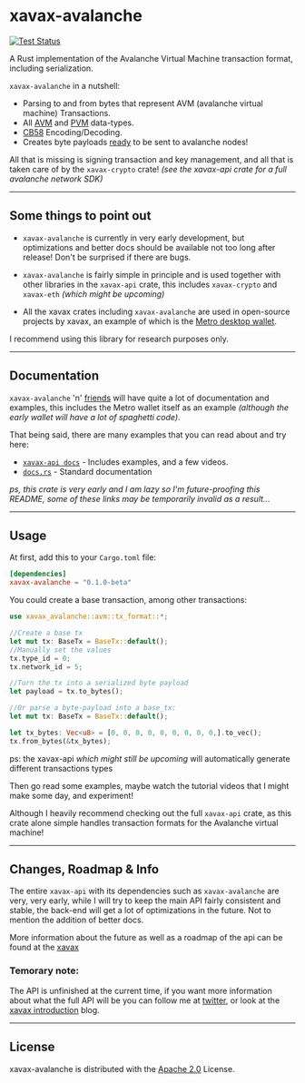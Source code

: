 # xavax-avalanche
[![Test Status](https://github.com/diinki/xavax-avalanche/workflows/Rust/badge.svg?event=push)](https://github.com/diinki/xavax-avalanche/actions)

A Rust implementation of the Avalanche Virtual Machine transaction format,
including serialization.

`xavax-avalanche` in a nutshell:

* Parsing to and from bytes that represent AVM (avalanche virtual machine) Transactions.
* All [AVM](https://docs.avax.network/build/references/avm-transaction-serialization#signed-transaction) and [PVM](https://docs.avax.network/build/references/platform-transaction-serialization) data-types.
* [CB58](https://support.avax.network/en/articles/4587395-what-is-cb58) Encoding/Decoding.
* Creates byte payloads [ready](https://docs.avax.network/build/references/serialization-primitives) to be sent to avalanche nodes!

All that is missing is signing transaction and key management, and all that is taken care of by the `xavax-crypto` crate! *(see the xavax-api crate for a full avalanche network SDK)*

___

## Some things to point out

* `xavax-avalanche` is currently in very early development, but optimizations and better docs should be available not too long after release! Don't be surprised if there are bugs.


* `xavax-avalanche` is fairly simple in principle and is used together with other libraries in the `xavax-api` crate, this includes `xavax-crypto` and `xavax-eth` *(which might be upcoming)*

* All the xavax crates including `xavax-avalanche` are used in open-source projects by xavax, an example of which is the [Metro desktop wallet](https://wallet.xavax.io).

I recommend using this library for research purposes only.
___
## Documentation
`xavax-avalanche` 'n' [friends](https://api.xavax.io) will have quite a lot of documentation and examples, this includes the Metro wallet itself as an example *(although the early wallet will have a lot of spaghetti code)*.

That being said, there are many examples that you can read about and try here:

* [`xavax-api docs`](https://api.xavax.io) - Includes examples, and a few videos.
* [`docs.rs`](docs.rs/xavax-avalanche/0.1.0-beta0) - Standard documentation

*ps, this crate is very early and I am lazy so I'm future-proofing this README, some of these links may be temporarily invalid as a result...*
___

## Usage
At first, add this to your `Cargo.toml` file:
```toml
[dependencies]
xavax-avalanche = "0.1.0-beta"
```

You could create a base transaction, among other transactions:
```rust
use xavax_avalanche::avm::tx_format::*;

//Create a base tx
let mut tx: BaseTx = BaseTx::default();
//Manually set the values
tx.type_id = 0;
tx.network_id = 5;

//Turn the tx into a serialized byte payload
let payload = tx.to_bytes();

//Or parse a byte-payload into a base_tx:
let mut tx: BaseTx = BaseTx::default();

let tx_bytes: Vec<u8> = [0, 0, 0, 0, 0, 0, 0, 0, 0,].to_vec();
tx.from_bytes(&tx_bytes);
```
ps: the xavax-api *which might still be upcoming* will automatically generate
different transactions types

Then go read some examples, maybe watch the tutorial videos that I might make some day, and experiment!

 Although I heavily recommend checking out the full `xavax-api` crate, as this crate alone simple handles transaction formats for the Avalanche virtual machine!
___
 ## Changes, Roadmap & Info
 The entire `xavax-api` with its dependencies such as `xavax-avalanche` are very, very early, while I will try to keep the main API fairly consistent and stable, the back-end will get a lot of optimizations in the future. Not to mention the addition of better docs.

 More information about the future as well as a roadmap of the api can be found at the [xavax](https://api.xavax.net)

 ### Temorary note:
 The API is unfinished at the current time, if you want more information about what the full API will be you can follow me at [twitter](https://twitter.com/DiinkiTheImp), or look at the [xavax introduction](https://kayowo.net/Logs/XavaxIntroduction/) blog.
 ___

 ## License
 xavax-avalanche is distributed with the [Apache 2.0](https://www.apache.org/licenses/LICENSE-2.0.txt) License.
 
